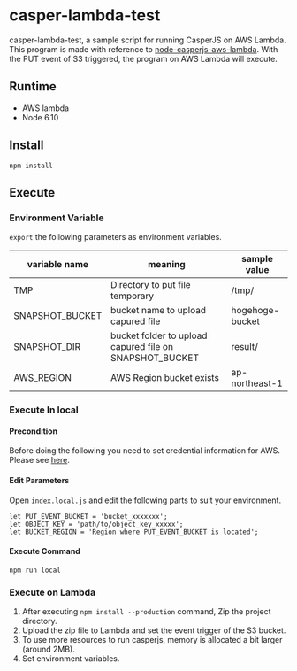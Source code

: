 # casper-lambda-test

casper-lambda-test, a sample script for running CasperJS on AWS Lambda.
This program is made with reference to [node-casperjs-aws-lambda](https://github.com/narainsagar/node-casperjs-aws-lambda).
With the PUT event of S3 triggered, the program on AWS Lambda will execute.

## Runtime
* AWS lambda
* Node 6.10

## Install

```
npm install
```

## Execute
### Environment Variable
`export` the following parameters as environment variables.

|variable name  |meaning                                                 | sample value   |
|---------------|--------------------------------------------------------|----------------|
|TMP            |Directory to put file temporary                         |/tmp/           |
|SNAPSHOT_BUCKET|bucket name to upload capured file                      |hogehoge-bucket |
|SNAPSHOT_DIR   |bucket folder to upload capured file on SNAPSHOT_BUCKET | result/        |
|AWS_REGION     |AWS Region bucket exists                                | ap-northeast-1 |

### Execute In local
#### Precondition
Before doing the following you need to set credential information for AWS. Please see [here](https://docs.aws.amazon.com/cli/latest/userguide/cli-config-files.html).

#### Edit Parameters

Open `index.local.js` and edit the following parts to suit your environment.

```
let PUT_EVENT_BUCKET = 'bucket_xxxxxxx';
let OBJECT_KEY = 'path/to/object_key_xxxxx';
let BUCKET_REGION = 'Region where PUT_EVENT_BUCKET is located';
```

#### Execute Command

```
npm run local
```

### Execute on Lambda
1. After executing `npm install --production` command, Zip the project directory.
2. Upload the zip file to Lambda and set the event trigger of the S3 bucket.
3. To use more resources to run casperjs, memory is allocated a bit larger (around 2MB).
4. Set environment variables.